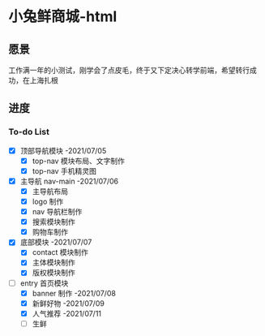# 小兔鲜商城-html

## 愿景

工作满一年的小测试，刚学会了点皮毛，终于又下定决心转学前端，希望转行成功，在上海扎根

## 进度

### To-do List

-   [x] 顶部导航模块 -2021/07/05
    -   [x] top-nav 模块布局、文字制作
    -   [x] top-nav 手机精灵图
-   [x] 主导航 nav-main -2021/07/06
    -   [x] 主导航布局
    -   [x] logo 制作
    -   [x] nav 导航栏制作
    -   [x] 搜索模块制作
    -   [x] 购物车制作
-   [x] 底部模块 -2021/07/07
    -   [x] contact 模块制作
    -   [x] 主体模块制作
    -   [x] 版权模块制作
-   [ ] entry 首页模块
    -   [x] banner 制作 -2021/07/08
    -   [x] 新鲜好物 -2021/07/09
    -   [x] 人气推荐 -2021/07/11
    -   [ ] 生鲜
